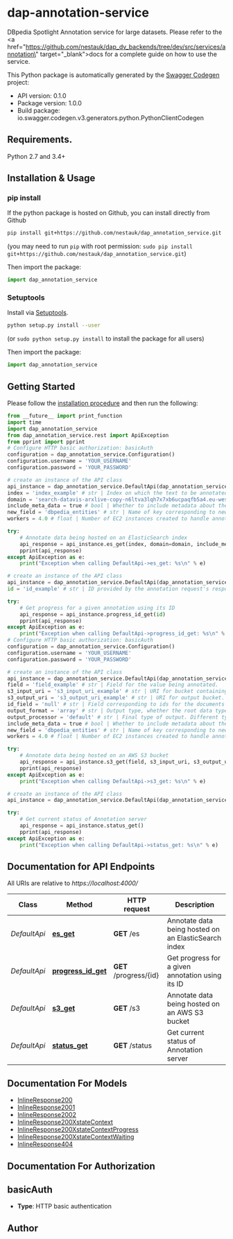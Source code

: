 # dap-annotation-service
DBpedia Spotlight Annotation service for large datasets.  Please refer to the <a href=\"https://github.com/nestauk/dap_dv_backends/tree/dev/src/services/annotation\" target=\"_blank\">docs</a> for a complete guide on how to use the service.

This Python package is automatically generated by the [Swagger Codegen](https://github.com/swagger-api/swagger-codegen) project:

- API version: 0.1.0
- Package version: 1.0.0
- Build package: io.swagger.codegen.v3.generators.python.PythonClientCodegen

## Requirements.

Python 2.7 and 3.4+

## Installation & Usage
### pip install

If the python package is hosted on Github, you can install directly from Github

```sh
pip install git+https://github.com/nestauk/dap_annotation_service.git
```
(you may need to run `pip` with root permission: `sudo pip install git+https://github.com/nestauk/dap_annotation_service.git`)

Then import the package:
```python
import dap_annotation_service 
```

### Setuptools

Install via [Setuptools](http://pypi.python.org/pypi/setuptools).

```sh
python setup.py install --user
```
(or `sudo python setup.py install` to install the package for all users)

Then import the package:
```python
import dap_annotation_service
```

## Getting Started

Please follow the [installation procedure](#installation--usage) and then run the following:

```python
from __future__ import print_function
import time
import dap_annotation_service
from dap_annotation_service.rest import ApiException
from pprint import pprint
# Configure HTTP basic authorization: basicAuth
configuration = dap_annotation_service.Configuration()
configuration.username = 'YOUR_USERNAME'
configuration.password = 'YOUR_PASSWORD'

# create an instance of the API class
api_instance = dap_annotation_service.DefaultApi(dap_annotation_service.ApiClient(configuration))
index = 'index_example' # str | Index on which the text to be annotated is hosted
domain = 'search-datavis-arxlive-copy-n6ltva3lqh7x7xb6ucpaqfb5a4.eu-west-2.es.amazonaws.com' # str | ElasticSearch domain on which the index is hosted (optional) (default to search-datavis-arxlive-copy-n6ltva3lqh7x7xb6ucpaqfb5a4.eu-west-2.es.amazonaws.com)
include_meta_data = true # bool | Whether to include metadata about the annotation process along with annotation results (optional) (default to true)
new_field = 'dbpedia_entities' # str | Name of key corresponding to newly created annotation field (optional) (default to dbpedia_entities)
workers = 4.0 # float | Number of EC2 instances created to handle annotation process (optional) (default to 4.0)

try:
    # Annotate data being hosted on an ElasticSearch index
    api_response = api_instance.es_get(index, domain=domain, include_meta_data=include_meta_data, new_field=new_field, workers=workers)
    pprint(api_response)
except ApiException as e:
    print("Exception when calling DefaultApi->es_get: %s\n" % e)

# create an instance of the API class
api_instance = dap_annotation_service.DefaultApi(dap_annotation_service.ApiClient(configuration))
id = 'id_example' # str | ID provided by the annotation request's response

try:
    # Get progress for a given annotation using its ID
    api_response = api_instance.progress_id_get(id)
    pprint(api_response)
except ApiException as e:
    print("Exception when calling DefaultApi->progress_id_get: %s\n" % e)
# Configure HTTP basic authorization: basicAuth
configuration = dap_annotation_service.Configuration()
configuration.username = 'YOUR_USERNAME'
configuration.password = 'YOUR_PASSWORD'

# create an instance of the API class
api_instance = dap_annotation_service.DefaultApi(dap_annotation_service.ApiClient(configuration))
field = 'field_example' # str | Field for the value being annotated.
s3_input_uri = 's3_input_uri_example' # str | URI for bucket containing input dataset
s3_output_uri = 's3_output_uri_example' # str | URI for output bucket. Please ensure this bucket does not already exist
id_field = 'null' # str | Field corresponding to ids for the documents being annotated. If null, these IDs will be generated using the ElasticSearch API. (optional) (default to null)
output_format = 'array' # str | Output type, whether the root data type should be an aray or an object (optional) (default to array)
output_processor = 'default' # str | Final type of output. Different types are described in detail in the docs. (optional) (default to default)
include_meta_data = true # bool | Whether to include metadata about the annotation process along with annotation results (optional) (default to true)
new_field = 'dbpedia_entities' # str | Name of key corresponding to newly created annotation field (optional) (default to dbpedia_entities)
workers = 4.0 # float | Number of EC2 instances created to handle annotation process (optional) (default to 4.0)

try:
    # Annotate data being hosted on an AWS S3 bucket
    api_response = api_instance.s3_get(field, s3_input_uri, s3_output_uri, id_field=id_field, output_format=output_format, output_processor=output_processor, include_meta_data=include_meta_data, new_field=new_field, workers=workers)
    pprint(api_response)
except ApiException as e:
    print("Exception when calling DefaultApi->s3_get: %s\n" % e)

# create an instance of the API class
api_instance = dap_annotation_service.DefaultApi(dap_annotation_service.ApiClient(configuration))

try:
    # Get current status of Annotation server
    api_response = api_instance.status_get()
    pprint(api_response)
except ApiException as e:
    print("Exception when calling DefaultApi->status_get: %s\n" % e)
```

## Documentation for API Endpoints

All URIs are relative to *https://localhost:4000/*

Class | Method | HTTP request | Description
------------ | ------------- | ------------- | -------------
*DefaultApi* | [**es_get**](docs/DefaultApi.md#es_get) | **GET** /es | Annotate data being hosted on an ElasticSearch index
*DefaultApi* | [**progress_id_get**](docs/DefaultApi.md#progress_id_get) | **GET** /progress/{id} | Get progress for a given annotation using its ID
*DefaultApi* | [**s3_get**](docs/DefaultApi.md#s3_get) | **GET** /s3 | Annotate data being hosted on an AWS S3 bucket
*DefaultApi* | [**status_get**](docs/DefaultApi.md#status_get) | **GET** /status | Get current status of Annotation server

## Documentation For Models

 - [InlineResponse200](docs/InlineResponse200.md)
 - [InlineResponse2001](docs/InlineResponse2001.md)
 - [InlineResponse2002](docs/InlineResponse2002.md)
 - [InlineResponse200XstateContext](docs/InlineResponse200XstateContext.md)
 - [InlineResponse200XstateContextProgress](docs/InlineResponse200XstateContextProgress.md)
 - [InlineResponse200XstateContextWaiting](docs/InlineResponse200XstateContextWaiting.md)
 - [InlineResponse404](docs/InlineResponse404.md)

## Documentation For Authorization


## basicAuth

- **Type**: HTTP basic authentication


## Author


